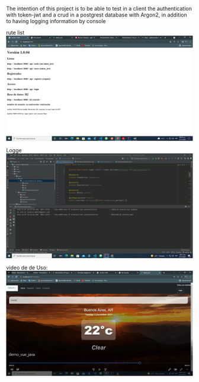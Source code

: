The intention of this project is to be able to test in a client the authentication with token-jwt and
a crud in a postgrest database with Argon2, in addition to having logging information by console

rute list
![](images/index.gif)



Logge
![](images/logger.gif)


video de de Uso:
[![Video de uso](images/video.gif)](https://youtu.be/GJMszumuEZE)